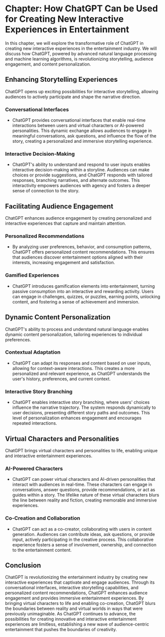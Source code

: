 Chapter: How ChatGPT Can be Used for Creating New Interactive Experiences in Entertainment
==========================================================================================

In this chapter, we will explore the transformative role of ChatGPT in creating new interactive experiences in the entertainment industry. We will discuss how ChatGPT, powered by advanced natural language processing and machine learning algorithms, is revolutionizing storytelling, audience engagement, and content personalization.

Enhancing Storytelling Experiences
----------------------------------

ChatGPT opens up exciting possibilities for interactive storytelling, allowing audiences to actively participate and shape the narrative direction.

### Conversational Interfaces

* ChatGPT provides conversational interfaces that enable real-time interactions between users and virtual characters or AI-powered personalities. This dynamic exchange allows audiences to engage in meaningful conversations, ask questions, and influence the flow of the story, creating a personalized and immersive storytelling experience.

### Interactive Decision-Making

* ChatGPT's ability to understand and respond to user inputs enables interactive decision-making within a storyline. Audiences can make choices or provide suggestions, and ChatGPT responds with tailored responses, branching narratives, and alternate outcomes. This interactivity empowers audiences with agency and fosters a deeper sense of connection to the story.

Facilitating Audience Engagement
--------------------------------

ChatGPT enhances audience engagement by creating personalized and interactive experiences that capture and maintain attention.

### Personalized Recommendations

* By analyzing user preferences, behavior, and consumption patterns, ChatGPT offers personalized content recommendations. This ensures that audiences discover entertainment options aligned with their interests, increasing engagement and satisfaction.

### Gamified Experiences

* ChatGPT introduces gamification elements into entertainment, turning passive consumption into an interactive and rewarding activity. Users can engage in challenges, quizzes, or puzzles, earning points, unlocking content, and fostering a sense of achievement and immersion.

Dynamic Content Personalization
-------------------------------

ChatGPT's ability to process and understand natural language enables dynamic content personalization, tailoring experiences to individual preferences.

### Contextual Adaptation

* ChatGPT can adapt its responses and content based on user inputs, allowing for context-aware interactions. This creates a more personalized and relevant experience, as ChatGPT understands the user's history, preferences, and current context.

### Interactive Story Branching

* ChatGPT enables interactive story branching, where users' choices influence the narrative trajectory. The system responds dynamically to user decisions, presenting different story paths and outcomes. This level of personalization enhances engagement and encourages repeated interactions.

Virtual Characters and Personalities
------------------------------------

ChatGPT brings virtual characters and personalities to life, enabling unique and interactive entertainment experiences.

### AI-Powered Characters

* ChatGPT can power virtual characters and AI-driven personalities that interact with audiences in real-time. These characters can engage in conversations, answer questions, provide recommendations, or act as guides within a story. The lifelike nature of these virtual characters blurs the line between reality and fiction, creating memorable and immersive experiences.

### Co-Creation and Collaboration

* ChatGPT can act as a co-creator, collaborating with users in content generation. Audiences can contribute ideas, ask questions, or provide input, actively participating in the creative process. This collaborative experience fosters a sense of involvement, ownership, and connection to the entertainment content.

Conclusion
----------

ChatGPT is revolutionizing the entertainment industry by creating new interactive experiences that captivate and engage audiences. Through its conversational interfaces, interactive storytelling capabilities, and personalized content recommendations, ChatGPT enhances audience engagement and provides immersive entertainment experiences. By bringing virtual characters to life and enabling co-creation, ChatGPT blurs the boundaries between reality and virtual worlds in ways that were previously unimaginable. As ChatGPT continues to advance, the possibilities for creating innovative and interactive entertainment experiences are limitless, establishing a new wave of audience-centric entertainment that pushes the boundaries of creativity.
